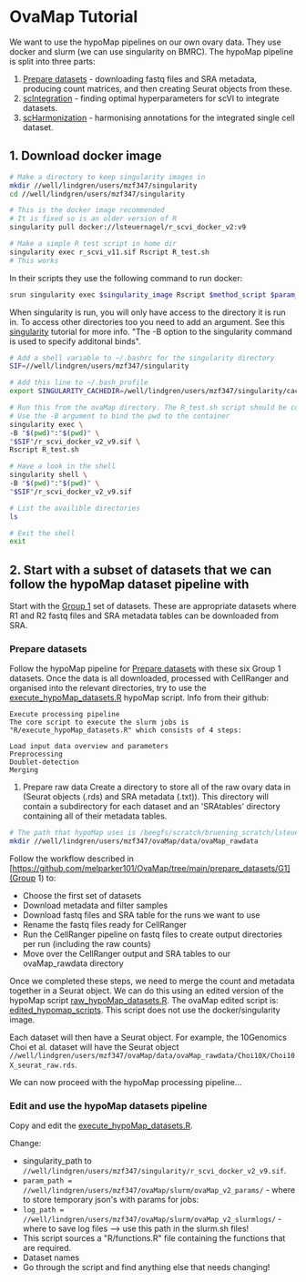 # OvaMap Tutorial
We want to use the hypoMap pipelines on our own ovary data. They use docker and slurm (we can use singularity on BMRC). The hypoMap pipeline is split into three parts:

1. [Prepare datasets](https://github.com/lsteuernagel/hypoMap_datasets) - downloading fastq files and SRA metadata, producing count matrices, and then creating Seurat objects from these.
2. [scIntegration](https://github.com/lsteuernagel/scIntegration) - finding optimal hyperparameters for scVI to integrate datasets.
3. [scHarmonization](https://github.com/lsteuernagel/scHarmonization) - harmonising annotations for the integrated single cell dataset.

## 1. Download docker image
```bash
# Make a directory to keep singularity images in
mkdir //well/lindgren/users/mzf347/singularity
cd //well/lindgren/users/mzf347/singularity

# This is the docker image recommended
# It is fixed so is an older version of R
singularity pull docker://lsteuernagel/r_scvi_docker_v2:v9

# Make a simple R test script in home dir
singularity exec r_scvi_v11.sif Rscript R_test.sh
# This works
```

In their scripts they use the following command to run docker:
```bash
srun singularity exec $singularity_image Rscript $method_script $param_file
```

When singularity is run, you will only have access to the directory it is run in. To access other directories too you need to add an argument.
See this [singularity](https://carpentries-incubator.github.io/singularity-introduction/04-singularity-files/index.html) tutorial for more info.
"The -B option to the singularity command is used to specify additonal binds".

```bash
# Add a shell variable to ~/.bashrc for the singularity directory
SIF=//well/lindgren/users/mzf347/singularity

# Add this line to ~/.bash_profile
export SINGULARITY_CACHEDIR=/well/lindgren/users/mzf347/singularity/cache

# Run this from the ovaMap directory. The R_test.sh script should be contained here
# Use the -B argument to bind the pwd to the container
singularity exec \
-B "$(pwd)":"$(pwd)" \
"$SIF"/r_scvi_docker_v2_v9.sif \
Rscript R_test.sh

# Have a look in the shell
singularity shell \
-B "$(pwd)":"$(pwd)" \
"$SIF"/r_scvi_docker_v2_v9.sif

# List the availible directories
ls

# Exit the shell
exit
```

## 2. Start with a subset of datasets that we can follow the hypoMap dataset pipeline with
Start with the [Group 1](https://github.com/melparker101/OvaMap/tree/main/prepare_datasets/G1) set of datasets. These are appropriate datasets where R1 and R2 fastq files and SRA metadata tables can be downloaded from SRA.

### Prepare datasets
Follow the hypoMap pipeline for [Prepare datasets](https://github.com/lsteuernagel/hypoMap_datasets) with these six Group 1 datasets. 
Once the data is all downloaded, processed with CellRanger and organised into the relevant directories, try to use the [execute_hypoMap_datasets.R](https://github.com/lsteuernagel/hypoMap_datasets/blob/main/R/execute_hypoMap_datasets.R) hypoMap script. Info from their github:

```
Execute processing pipeline
The core script to execute the slurm jobs is "R/execute_hypoMap_datasets.R" which consists of 4 steps:

Load input data overview and parameters
Preprocessing
Doublet-detection
Merging
```

1. Prepare raw data
Create a directory to store all of the raw ovary data in (Seurat objects (.rds) and SRA  metadata (.txt)). This directory will contain a subdirectory for each dataset and an 'SRAtables' directory containing all of their metadata tables.

```bash
# The path that hypoMap uses is /beegfs/scratch/bruening_scratch/lsteuernagel/data/hypoMap_rawdata/
mkdir //well/lindgren/users/mzf347/ovaMap/data/ovaMap_rawdata
```
Follow the workflow described in [https://github.com/melparker101/OvaMap/tree/main/prepare_datasets/G1](Group 1) to:
- Choose the first set of datasets
- Download metadata and filter samples
- Download fastq files and SRA table for the runs we want to use
- Rename the fastq files ready for CellRanger
- Run the CellRanger pipeline on fastq files to create output directories per run (including the raw counts)
- Move over the CellRanger output and SRA tables to our ovaMap_rawdata directory 

Once we completed these steps, we need to merge the count and metadata together in a Seurat object. We can do this using an edited version of the hypoMap script [raw_hypoMap_datasets.R](https://github.com/lsteuernagel/hypoMap_datasets/blob/main/R/raw_hypoMap_datasets.R). The ovaMap edited script is: [edited_hypomap_scripts](https://github.com/melparker101/OvaMap/blob/main/edited_hypomap_scripts/raw_hypoMap_datasets.R). This script does not use the docker/singularity image.

Each dataset will then have a Seurat object. For example, the 10Genomics Choi et al. dataset will have the Seurat object
`//well/lindgren/users/mzf347/ovaMap/data/ovaMap_rawdata/Choi10X/Choi10X_seurat_raw.rds`.

We can now proceed with the hypoMap processing pipeline...

### Edit and use the hypoMap datasets pipeline
Copy and edit the [execute_hypoMap_datasets.R](https://github.com/lsteuernagel/hypoMap_datasets/blob/main/R/execute_hypoMap_datasets.R). 

Change:
- singularity_path to `//well/lindgren/users/mzf347/singularity/r_scvi_docker_v2_v9.sif`.
- `param_path = //well/lindgren/users/mzf347/ovaMap/slurm/ovaMap_v2_params/` - where to store temporary json's with params for jobs:
- `log_path = //well/lindgren/users/mzf347/ovaMap/slurm/ovaMap_v2_slurmlogs/` - where to save log files --> use this path in the slurm.sh files!
- This script sources a "R/functions.R" file containing the functions that are required.
- Dataset names
- Go through the script and find anything else that needs changing!

